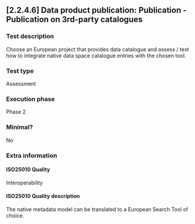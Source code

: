 
## [2.2.4.6] Data product publication: Publication - Publication on 3rd-party catalogues
 
### Test description
Choose an European project that provides data catalogue and assess / test how to integrate native data space catalogue entries with the chosen tool.
 
### Test type
Assessment
 
### Execution phase
Phase 2
 
### Minimal?
No
 
### Extra information
#### ISO25010 Quality
Interoperability
#### ISO25010 Quality description
The native metadata model can be translated to a European Search Tool of choice.
    